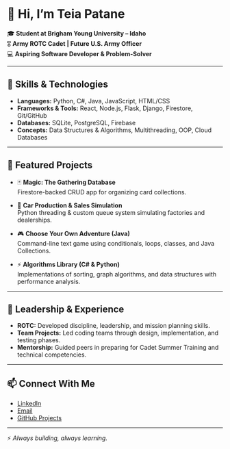 # 👋 Hi, I’m Teia Patane

🎓 **Student at Brigham Young University – Idaho**  
🎖️ **Army ROTC Cadet | Future U.S. Army Officer**  
💻 **Aspiring Software Developer & Problem-Solver**

---

## 🔧 Skills & Technologies  
- **Languages:** Python, C#, Java, JavaScript, HTML/CSS  
- **Frameworks & Tools:** React, Node.js, Flask, Django, Firestore, Git/GitHub  
- **Databases:** SQLite, PostgreSQL, Firebase  
- **Concepts:** Data Structures & Algorithms, Multithreading, OOP, Cloud Databases  

---

## 📂 Featured Projects  
- 🃏 **Magic: The Gathering Database**  
  Firestore-backed CRUD app for organizing card collections.  

- 🚗 **Car Production & Sales Simulation**  
  Python threading & custom queue system simulating factories and dealerships.  

- 🎮 **Choose Your Own Adventure (Java)**  
  Command-line text game using conditionals, loops, classes, and Java Collections.  

- ⚡ **Algorithms Library (C# & Python)**  
  Implementations of sorting, graph algorithms, and data structures with performance analysis.  

---

## 🌟 Leadership & Experience  
- **ROTC:** Developed discipline, leadership, and mission planning skills.  
- **Team Projects:** Led coding teams through design, implementation, and testing phases.  
- **Mentorship:** Guided peers in preparing for Cadet Summer Training and technical competencies.  

---

## 📫 Connect With Me  
- [LinkedIn](https://www.linkedin.com/in/fateiapatane/)  
- [Email](pat18002@byui.edu)  
- [GitHub Projects](https://github.com/your-username?tab=repositories)  

---

⚡ *Always building, always learning.*
